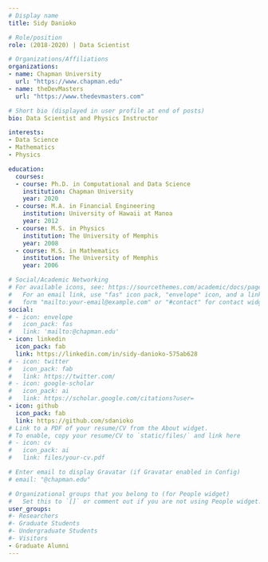 ```yaml
---
# Display name
title: Sidy Danioko

# Role/position
role: (2018-2020) | Data Scientist

# Organizations/Affiliations
organizations:
- name: Chapman University
  url: "https://www.chapman.edu"
- name: theDevMasters
  url: "https://www.thedevmasters.com"

# Short bio (displayed in user profile at end of posts)
bio: Data Scientist and Physics Instructor

interests:
- Data Science
- Mathematics
- Physics

education:
  courses:
  - course: Ph.D. in Computational and Data Science
    institution: Chapman University
    year: 2020
  - course: M.A. in Financial Engineering
    institution: University of Hawaii at Manoa
    year: 2012
  - course: M.S. in Physics
    institution: The University of Memphis
    year: 2008
  - course: M.S. in Mathematics
    institution: The University of Memphis
    year: 2006

# Social/Academic Networking
# For available icons, see: https://sourcethemes.com/academic/docs/page-builder/#icons
#   For an email link, use "fas" icon pack, "envelope" icon, and a link in the
#   form "mailto:your-email@example.com" or "#contact" for contact widget.
social:
# - icon: envelope
#   icon_pack: fas
#   link: 'mailto:@chapman.edu'
- icon: linkedin
  icon_pack: fab
  link: https://linkedin.com/in/sidy-danioko-575ab628
# - icon: twitter
#   icon_pack: fab
#   link: https://twitter.com/
# - icon: google-scholar
#   icon_pack: ai
#   link: https://scholar.google.com/citations?user=
- icon: github
  icon_pack: fab
  link: https://github.com/sdanioko
# Link to a PDF of your resume/CV from the About widget.
# To enable, copy your resume/CV to `static/files/` and link here 
# - icon: cv
#   icon_pack: ai
#   link: files/your-cv.pdf

# Enter email to display Gravatar (if Gravatar enabled in Config)
# email: "@chapman.edu"

# Organizational groups that you belong to (for People widget)
#   Set this to `[]` or comment out if you are not using People widget.
user_groups:
#- Researchers
#- Graduate Students
#- Undergraduate Students
#- Visitors
- Graduate Alumni
---
```



